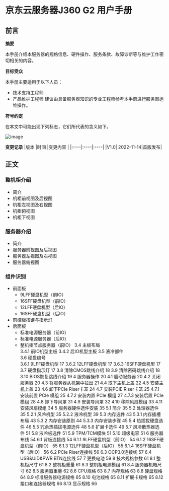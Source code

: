 # **京东云服务器J360 G2 用户手册**

## **前言** 

**摘要**

本手册介绍本服务器的规格信息、硬件操作、服务条款、故障诊断等与维护工作密切相关的内容。

**目标受众**

本手册主要适用于以下人员：
- 技术支持工程师
- 产品维护工程师
建议由具备服务器知识的专业工程师参考本手册进行服务器运维操作。

**符号约定**

在本文中可能出现下列标志，它们所代表的含义如下。

![image](https://user-images.githubusercontent.com/117898035/202653027-28a1827f-bc45-4c24-a614-93eaf6db4609.png)

**变更记录**
|版本 |时间 |变更内容 |
|:----|:----|:----|
|V1.0| 2022-11-14|首版发布|
 
## **正文**
### 整机柜介绍	
  - 简介	
  - 机柜前视图及后视图	
  - 机柜左视图及右视图	
  - 机柜俯视图	
  - 机柜下视图	
### 服务器介绍	
  - 简介	
  - 服务器前视图及后视图	
  - 服务器左视图及右视图	
  - 服务器俯视图	
### 组件识别	
  - 前面板	
    -	9LFF硬盘机型（前IO）	
    - 16SFF硬盘机型（前IO）	
    - 12LFF硬盘机型（后IO）	
    - 16SFF硬盘机型（后IO）	
  - 前控板按键与指示灯	
  - 后面板	
 	- 标准电源服务器（前IO）	
    - 标准电源服务器（后IO）	
    - 整机柜节点服务器（前IO）	
3.4	主板布局	
3.4.1	前IO机型主板	
3.4.2	后IO机型主板	
3.5	液冷部件	
3.6	硬盘编号	
3.6.1	9LFF硬盘机型	17
3.6.2	12LFF硬盘机型	17
3.6.3	16SFF硬盘机型	17
3.7	硬盘指示灯	17
3.8	清除CMOS跳线介绍	18
3.9	清除密码跳线介绍	18
3.10	BIOS恢复跳线介绍	19
4	服务器操作	20
4.1	启动服务器	20
4.2	关闭服务器	20
4.3	将服务器从机架中拉出	21
4.4	取下主机上盖	22
4.5	安装主机上盖	23
4.6	卸下PCIe Riser卡笼	24
4.7	安装PCIE Riser卡笼	25
4.7.1	安装前置 PCIe 模组	25
4.7.2	安装内置 PCIe 模组	27
4.7.3	安装后置 PCIe 模组	28
4.8	卸下导风罩	31
4.9	安装导风罩	32
4.10	移除风扇模组	33
4.11	安装风扇模组	34
5	服务器硬件选件安装	35
5.1	简介	35
5.2	处理器选件	35
5.2.1	风冷机型	35
5.2.2	液冷机型	39
5.3	内存选件	43
5.3.1	内存插槽布局	43
5.3.2	内存安装原则	44
5.3.3	内存安装步骤	45
5.4	热插拔硬盘选件	46
5.5	冗余热插拔电源选件	48
5.6	扩展卡选件	49
5.7	风冷散热器选件	51
5.8	液冷板选件	51
5.9	TPM/TCM模块	51
5.10	超级电容	51
6	服务器布线	54
6.1	背板连接线	54
6.1.1	9LFF硬盘机型（前IO）	54
6.1.2	16SFF硬盘机型（前IO）	55
6.1.3	12LFF硬盘机型（后IO）	55
6.1.4	16SFF硬盘机型（后IO）	56
6.2	PCIe Riser连接线	56
6.3	OCP3.0连接线	57
6.4	USB&UID&PWR BTN连接线	57
7	更换电池	59
8	技术规格参数	61
8.1	整机柜尺寸	61
8.2	整机柜重量	61
8.3	整机柜电源模组	61
8.4	服务器机箱尺寸	62
8.5	服务器重量	62
8.6	CPU规格	63
8.7	内存规格	63
8.8	硬盘规格	64
8.9	标准服务器电源规格	65
8.10	电池规格	65
8.11	扩展卡规格	65
8.12	接口和连接器规格	66
8.13	显示规格	66


